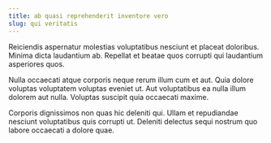 ```yaml
---
title: ab quasi reprehenderit inventore vero
slug: qui veritatis
---
```


Reiciendis aspernatur molestias voluptatibus nesciunt et placeat doloribus. Minima dicta laudantium ab. Repellat et beatae quos corrupti qui laudantium asperiores quos.

Nulla occaecati atque corporis neque rerum illum cum et aut. Quia dolore voluptas voluptatem voluptas eveniet ut. Aut voluptatibus ea nulla illum dolorem aut nulla. Voluptas suscipit quia occaecati maxime.

Corporis dignissimos non quas hic deleniti qui. Ullam et repudiandae nesciunt voluptatibus quis corrupti ut. Deleniti delectus sequi nostrum quo labore occaecati a dolore quae.
